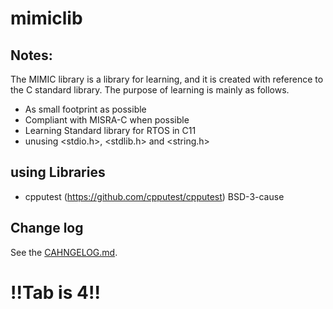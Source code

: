 # mimiclib


 ## Notes:
 The MIMIC library is a library for learning, and it is created with reference 
 to the C standard library. The purpose of learning is mainly as follows.
 * As small footprint as possible
 * Compliant with MISRA-C when possible
 * Learning Standard library for RTOS in C11
 * unusing <stdio.h>, <stdlib.h> and <string.h>

 ## using Libraries
 * cpputest (https://github.com/cpputest/cpputest) BSD-3-cause
  
 ## Change log
 See the [CAHNGELOG.md](https://github.com/tkashi-github/mimiclib/blob/master/CHANGELOG.md).

# !!Tab is 4!!
 